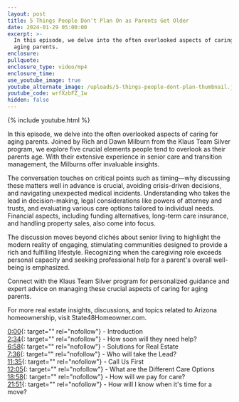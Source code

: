 ```yaml
---
layout: post
title: 5 Things People Don't Plan On as Parents Get Older
date: 2024-01-29 05:00:00
excerpt: >-
  In this episode, we delve into the often overlooked aspects of caring for
  aging parents.
enclosure:
pullquote:
enclosure_type: video/mp4
enclosure_time:
use_youtube_image: true
youtube_alternate_image: /uploads/5-things-people-dont-plan-thumbnail.jpg
youtube_code: wrfXzbFZ_1w
hidden: false
---
```

{% include youtube.html %}

In this episode, we delve into the often overlooked aspects of caring for aging parents. Joined by Rich and Dawn Milburn from the Klaus Team Silver program, we explore five crucial elements people tend to overlook as their parents age. With their extensive experience in senior care and transition management, the Milburns offer invaluable insights.

The conversation touches on critical points such as timing—why discussing these matters well in advance is crucial, avoiding crisis-driven decisions, and navigating unexpected medical incidents. Understanding who takes the lead in decision-making, legal considerations like powers of attorney and trusts, and evaluating various care options tailored to individual needs. Financial aspects, including funding alternatives, long-term care insurance, and handling property sales, also come into focus.

The discussion moves beyond clichés about senior living to highlight the modern reality of engaging, stimulating communities designed to provide a rich and fulfilling lifestyle. Recognizing when the caregiving role exceeds personal capacity and seeking professional help for a parent's overall well-being is emphasized.

Connect with the Klaus Team Silver program for personalized guidance and expert advice on managing these crucial aspects of caring for aging parents.

For more real estate insights, discussions, and topics related to Arizona homeownership, visit State48Homeowner.com.

[0:00](https://www.youtube.com/watch?v=wrfXzbFZ_1w&amp;t=0s){: target="" rel="nofollow"} - Introduction<br>[2:34](https://www.youtube.com/watch?v=wrfXzbFZ_1w&amp;t=154s){: target="" rel="nofollow"} - How soon will they need help?<br>[6:58](https://www.youtube.com/watch?v=wrfXzbFZ_1w&amp;t=418s){: target="" rel="nofollow"} - Solutions for Real Estate<br>[7:36](https://www.youtube.com/watch?v=wrfXzbFZ_1w&amp;t=456s){: target="" rel="nofollow"} - Who will take the Lead?<br>[11:35](https://www.youtube.com/watch?v=wrfXzbFZ_1w&amp;t=695s){: target="" rel="nofollow"} - Call Us First<br>[12:05](https://www.youtube.com/watch?v=wrfXzbFZ_1w&amp;t=725s){: target="" rel="nofollow"} - What are the Different Care Options<br>[18:58](https://www.youtube.com/watch?v=wrfXzbFZ_1w&amp;t=1138s){: target="" rel="nofollow"} - How will we pay for care?<br>[21:51](https://www.youtube.com/watch?v=wrfXzbFZ_1w&amp;t=1311s){: target="" rel="nofollow"} - How will I know when it's time for a move?